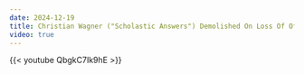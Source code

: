 ```yaml
---
date: 2024-12-19
title: Christian Wagner ("Scholastic Answers") Demolished On Loss Of Office & Heresy
video: true
---
```



{{< youtube QbgkC7Ik9hE >}}

